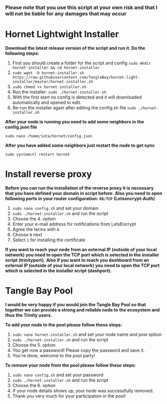 ### Please note that you use this script at your own risk and that I will not be liable for any damages that may occur ###


# Hornet Lightwight Installer #

**Download the latest release version of the script and run it. Do the following steps:**

1. First you should create a folder for the script and config `sudo mkdir hornet-installer && cd hornet-installer`
2. `sudo wget -O hornet-installer.sh https://raw.githubusercontent.com/TangleBay/hornet-light-installer/master/hornet-installer.sh`
3. `sudo chmod +x hornet-installer.sh`
5. Run the installer: `sudo ./hornet-installer.sh`
6. With the first start no config is detected and it will downloaded automatically and opened to edit.
7. Re-run the installer again after editing the config.sh file `sudo ./hornet-installer.sh`

**After your node is running you need to add some neighbors in the config.json file**

`sudo nano /home/iota/hornet/config.json`

**After you have added some neighbors just restart the node to get sync**

`sudo systemctl restart hornet`


# Install reverse proxy #

**Before you can run the installation of the reverse proxy it is necessary that you have defined your domain in script before.**
**Also you need to open following ports in your router configuration: `80/TCP` (Letsencrypt-Auth)**

1. `sudo nano config.sh` and set your domain
2. `sudo ./hornet-installer.sh` and run the script
3. Choose the 4. option
4. Enter your e-mail address for notifications from LetsEncrypt
5. Agree the terms with `A`
6. Choose `N` next
7. Select `1` for installing the certificate

**If you want to reach your node from an external IP (outside of your local network) you need to open the TCP port which is selected in the installer script (trinityport).**
**Also if you want to reach you dashboard from an external IP (outside of your local network) you need to open the TCP port which is selected in the installer script (dashport).**


# Tangle Bay Pool #

**I would be very happy if you would join the Tangle Bay Pool so that together we can provide a strong and reliable node to the ecosystem and thus the Trinity users.**

**To add your node to the pool please follow these steps:**
1. `sudo nano hornet-installer.sh` and set your node name and pow option
2. `sudo ./hornet-installer.sh` and run the script
3. Choose the 5. option
4. You get now a password! Please copy the password and save it.
5. You're done, welcome to the pool party!

**To remove your node from the pool please follow these steps:**
1. `sudo nano config.sh` and set your password
2. `sudo ./hornet-installer.sh` and run the script
3. Choose the 6. option
4. If your node details shows up, your node was successfully removed.
5. Thank you very much for your participation in the pool!